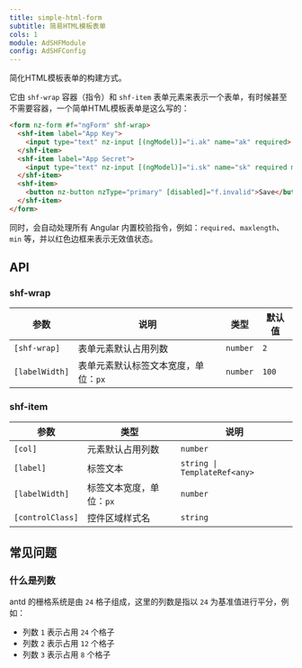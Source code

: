 ```yaml
---
title: simple-html-form
subtitle: 简易HTML模板表单
cols: 1
module: AdSHFModule
config: AdSHFConfig
---
```


简化HTML模板表单的构建方式。

它由 `shf-wrap` 容器（指令）和 `shf-item` 表单元素来表示一个表单，有时候甚至不需要容器，一个简单HTML模板表单是这么写的：

```html
<form nz-form #f="ngForm" shf-wrap>
  <shf-item label="App Key">
    <input type="text" nz-input [(ngModel)]="i.ak" name="ak" required>
  </shf-item>
  <shf-item label="App Secret">
    <input type="text" nz-input [(ngModel)]="i.sk" name="sk" required maxlength="32">
  </shf-item>
  <shf-item>
    <button nz-button nzType="primary" [disabled]="f.invalid">Save</button>
  </shf-item>
</form>
```

同时，会自动处理所有 Angular 内置校验指令，例如：`required`、`maxlength`、`min` 等，并以红色边框来表示无效值状态。

## API

### shf-wrap

参数 | 说明 | 类型 | 默认值
----|------|-----|------
`[shf-wrap]` | 表单元素默认占用列数 | `number` | `2`
`[labelWidth]` | 表单元素默认标签文本宽度，单位：`px` | `number` | `100`

### shf-item

参数 | 类型 | 说明
----|------|-----
`[col]` | 元素默认占用列数 | `number` | -
`[label]` | 标签文本 | `string \| TemplateRef<any>` | -
`[labelWidth]` | 标签文本宽度，单位：`px` | `number` | -
`[controlClass]` | 控件区域样式名 | `string` | -

## 常见问题

### 什么是列数

antd 的栅格系统是由 `24` 格子组成，这里的列数是指以 `24` 为基准值进行平分，例如：

- 列数 `1` 表示占用 `24` 个格子
- 列数 `2` 表示占用 `12` 个格子
- 列数 `3` 表示占用 `8` 个格子
